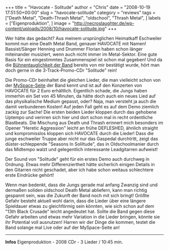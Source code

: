 +++
title = "Havocate - Solitude"
author = "Chris"
date = "2008-10-19 17:51:50+00:00"
slug = "havocate-solitude"
category = "reviews"
tags = ["Death Metal", "Death-Thrash Metal", "oldschool", "Thrash Metal", ]
labels = ["Eigenproduktion", ]
image = "http://necroslaughter.de/wp-content/uploads/2008/10/havocate-solitude.jpg"
+++


Wer hätte das gedacht? Aus meinem ursprünglichen Heimatkaff Eschweiler kommt nun eine Death Metal Band, genauer HAVOCATE mit Namen! Bassist/Sänger Henning und Drummer Florian haben schon länger miteinander musiziert, wenn auch nicht immer im Metal-Sektor. Eine gute Basis für ein eingestimmtes Zusammenspiel ist schon mal gegeben! Und da die <a href="http://necroslaughter.de/2008/10/the-13th-black-crusade-tour-2008/">Bühnentauglichkeit der Band</a> bereits von mir bestätigt wurde, hört man doch gerne in die 3-Track-Promo-CDr "Solitude" rein!

Die Promo-CDr beinhaltet die gleichen Lieder, die man vielleicht schon von der <a href="http://www.myspace.com/havocate">MySpace-Seite</a> der Band kennt und ist auf den Konzerten von HAVOCATE für 2 Euro erhältlich. Eigentlich schade, die Jungs haben immerhin ein Set von 45 Minuten, da hätte doch auch ein neues Lied auf das physikalische Medium gepasst, oder? Naja, man versteht ja auch die damit verbundenen Kosten!
Auf jeden Fall geht es auf dem Demo ziemlich zackig zur Sache! Die ersten beiden Lieder kloppen durch das gehobene Uptempo und verirren sich hier und dort schon mal in recht ordentliche Blastbeats. Die Mischung aus Death und Thrash erinnert mich besonders im Opener "Heretic Aggression" leicht an frühe DEFLESHED, ähnlich straight und kompromisslos kloppen sich HAVOCATE durch die Lieder!
Dass die junge eschweiler Truppe aber nicht nur das Gaspedal durchtritt, zeigt das düster-schleppende "Seasons In Soliltude", das in Oldschoolmanier durch das Midtempo walzt und gelegentlich interessante Leadgitarren aufweist!

Der Sound von "Solitude" geht für ein erstes Demo auch durchweg in Ordnung. Etwas mehr Differenziertheit hätte sicherlich einigen Details in den Gitarren nicht geschadet, aber ich habe schon weitaus schlechtere erste Eindrücke gehört!

Wenn man bedenkt, dass die Jungs gerade mal anfang Zwanzig sind und dermaßen soliden oldschool Death Metal abliefern, kann man richtig gespannt sein, was die Zukunft der Band noch mit sich bringt! Größte Gefahr besteht aktuell wohl darin, dass die Lieder über eine längere Spieldauer etwas zu gleichförmig sein könnten, wie sich schon auf dem "13th Black Crusade" leicht angedeutet hat. Sollte die Band gegen diese Gefahr arbeiten und etwas mehr Variation in die Lieder bringen, könnte sie ihr Potential voll ausnutzen! Harren wir der Dinge die kommen, testet die Band solange mal Live oder auf der MySpace-Seite an!





---
**Infos**
Eigenproduktion - 2008
CDr - 3 Lieder / 10:45 min.
